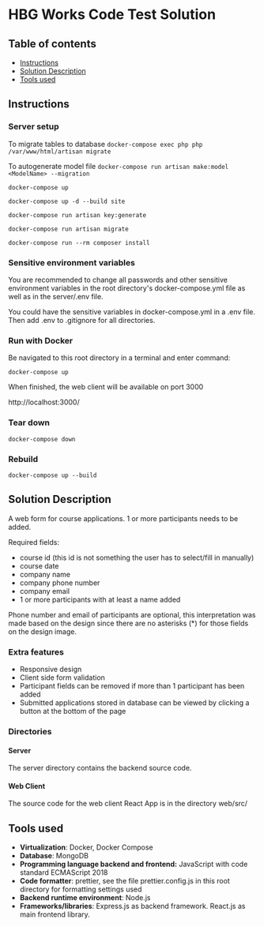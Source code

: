 # HBG Works Code Test Solution

## Table of contents

- [Instructions](#instructions)
- [Solution Description](#solution-description)
- [Tools used](#tools-used)

## Instructions

### Server setup

To migrate tables to database
`docker-compose exec php php /var/www/html/artisan migrate`

To autogenerate model file
`docker-compose run artisan make:model <ModelName> --migration`

`docker-compose up`

`docker-compose up -d --build site`

`docker-compose run artisan key:generate`

`docker-compose run artisan migrate`

`docker-compose run --rm composer install`

### Sensitive environment variables

You are recommended to change all passwords and other sensitive environment variables in the root directory's docker-compose.yml file as well as in the server/.env file. 

You could have the sensitive variables in docker-compose.yml in a .env file. Then add .env to .gitignore for all directories. 

### Run with Docker

Be navigated to this root directory in a terminal and enter command:

`docker-compose up`

When finished, the web client will be available on port 3000

http://localhost:3000/

### Tear down

`docker-compose down`

### Rebuild

`docker-compose up --build`

## Solution Description

A web form for course applications. 1 or more participants needs to be added.

Required fields:

- course id (this id is not something the user has to select/fill in manually)
- course date
- company name
- company phone number
- company email
- 1 or more participants with at least a name added

Phone number and email of participants are optional, this interpretation was made based on the design since there are no asterisks (\*) for those fields on the design image.

### Extra features

- Responsive design
- Client side form validation
- Participant fields can be removed if more than 1 participant has been added
- Submitted applications stored in database can be viewed by clicking a button at the bottom of the page

### Directories

#### Server

The server directory contains the backend source code.

#### Web Client

The source code for the web client React App is in the directory web/src/

## Tools used

- **Virtualization**: Docker, Docker Compose
- **Database**: MongoDB
- **Programming language backend and frontend:** JavaScript with code standard ECMAScript 2018
- **Code formatter**: prettier, see the file prettier.config.js in this root directory for formatting settings used
- **Backend runtime environment**: Node.js
- **Frameworks/libraries**: Express.js as backend framework. React.js as main frontend library.

